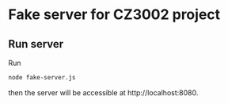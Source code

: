 # Fake server for CZ3002 project

## Run server

Run
```sh
node fake-server.js
```

then the server will be accessible at http://localhost:8080.